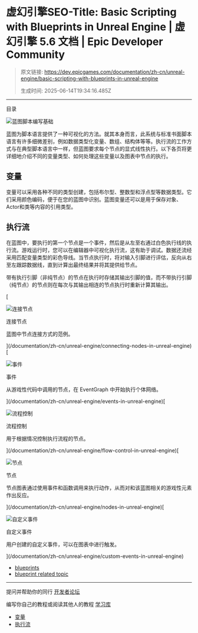 # 虚幻引擎SEO-Title: Basic Scripting with Blueprints in Unreal Engine | 虚幻引擎 5.6 文档 | Epic Developer Community

> 原文链接: https://dev.epicgames.com/documentation/zh-cn/unreal-engine/basic-scripting-with-blueprints-in-unreal-engine
> 
> 生成时间: 2025-06-14T19:34:16.485Z

---

目录

![蓝图脚本编写基础](https://dev.epicgames.com/community/api/documentation/image/f4c80fd6-119b-446d-b4fe-63630d679770?resizing_type=fill&width=1920&height=335)

蓝图为脚本语言提供了一种可视化的方法。就其本身而言，此系统与标准书面脚本语言有许多细微差别，例如数据类型化变量、数组、结构体等等。执行流的工作方式与在典型脚本语言中一样，但蓝图要求每个节点的显式线性执行。以下各页将更详细地介绍不同的变量类型、如何处理这些变量以及图表中节点的执行。

## 变量

变量可以采用各种不同的类型创建，包括布尔型、整数型和浮点型等数据类型。它们采用颜色编码，便于在您的蓝图中识别。蓝图变量还可以是用于保存对象、Actor和类等内容的引用类型。

## 执行流

在蓝图中，要执行的第一个节点是一个事件，然后是从左至右通过白色执行线的执行流。游戏运行时，您可以在编辑器中可视化执行流，这有助于调试。数据还流经采用匹配变量类型的彩色导线。当节点执行时，将对输入引脚进行评估，反向从右至左跟踪数据线，直到计算出最终结果并将其提供给节点。

带有执行引脚（非纯节点）的节点在执行时存储其输出引脚的值，而不带执行引脚（纯节点）的节点则在每次与其输出相连的节点执行时重新计算其输出。

[

![连接节点](https://d1iv7db44yhgxn.cloudfront.net/documentation/images/5f4c0c19-4eeb-4d95-b3d2-079198fda7b8/placeholder_topic.png)

连接节点

蓝图中节点连接方式的范例。





](/documentation/zh-cn/unreal-engine/connecting-nodes-in-unreal-engine)[

![事件](https://d1iv7db44yhgxn.cloudfront.net/documentation/images/c113e8b3-1e5d-4e8c-9bfb-c12e83a9a329/events.png)

事件

从游戏性代码中调用的节点，在 EventGraph 中开始执行个体网络。





](/documentation/zh-cn/unreal-engine/events-in-unreal-engine)[

![流程控制](https://d1iv7db44yhgxn.cloudfront.net/documentation/images/725d366b-e763-48c6-b4b0-15b75e9cff88/flowcontrol.jpg)

流程控制

用于根据情况控制执行流程的节点。





](/documentation/zh-cn/unreal-engine/flow-control-in-unreal-engine)[

![节点](https://d1iv7db44yhgxn.cloudfront.net/documentation/images/11ceedf8-d9e6-4cc5-b94b-e8f2bb2e63c6/placeholder_topic.png)

节点

节点图表通过使用事件和函数调用来执行动作，从而对和该蓝图相关的游戏性元素作出反应。





](/documentation/zh-cn/unreal-engine/nodes-in-unreal-engine)[

![自定义事件](https://d1iv7db44yhgxn.cloudfront.net/documentation/images/4b3211ca-6779-4e1d-b4c7-c3559077d8da/customevents.png)

自定义事件

用户创建的自定义事件，可以在图表中进行触发。





](/documentation/zh-cn/unreal-engine/custom-events-in-unreal-engine)

-   [blueprints](https://dev.epicgames.com/community/search?query=blueprints)
-   [blueprint related topic](https://dev.epicgames.com/community/search?query=blueprint%20related%20topic)

* * *

提问并帮助你的同行 [开发者论坛](https://forums.unrealengine.com/categories?tag=unreal-engine)

编写你自己的教程或阅读其他人的教程 [学习库](https://dev.epicgames.com/community/unreal-engine/learning)

-   [变量](/documentation/zh-cn/unreal-engine/basic-scripting-with-blueprints-in-unreal-engine#%E5%8F%98%E9%87%8F)
-   [执行流](/documentation/zh-cn/unreal-engine/basic-scripting-with-blueprints-in-unreal-engine#%E6%89%A7%E8%A1%8C%E6%B5%81)